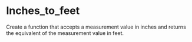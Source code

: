 # Inches_to_feet
Create a function that accepts a measurement value in inches and returns the equivalent of the measurement value in feet.
